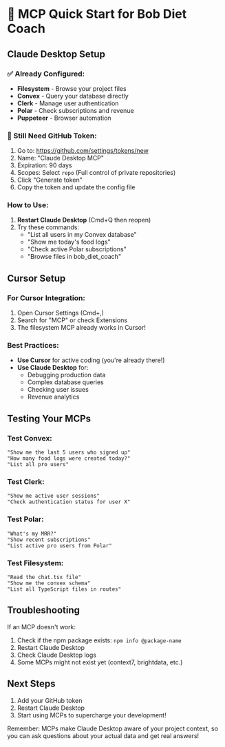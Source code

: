 # 🚀 MCP Quick Start for Bob Diet Coach

## Claude Desktop Setup

### ✅ Already Configured:

- **Filesystem** - Browse your project files
- **Convex** - Query your database directly
- **Clerk** - Manage user authentication
- **Polar** - Check subscriptions and revenue
- **Puppeteer** - Browser automation

### 🔴 Still Need GitHub Token:

1. Go to: https://github.com/settings/tokens/new
2. Name: "Claude Desktop MCP"
3. Expiration: 90 days
4. Scopes: Select `repo` (Full control of private repositories)
5. Click "Generate token"
6. Copy the token and update the config file

### How to Use:

1. **Restart Claude Desktop** (Cmd+Q then reopen)
2. Try these commands:
   - "List all users in my Convex database"
   - "Show me today's food logs"
   - "Check active Polar subscriptions"
   - "Browse files in bob_diet_coach"

## Cursor Setup

### For Cursor Integration:

1. Open Cursor Settings (Cmd+,)
2. Search for "MCP" or check Extensions
3. The filesystem MCP already works in Cursor!

### Best Practices:

- **Use Cursor** for active coding (you're already there!)
- **Use Claude Desktop** for:
  - Debugging production data
  - Complex database queries
  - Checking user issues
  - Revenue analytics

## Testing Your MCPs

### Test Convex:

```
"Show me the last 5 users who signed up"
"How many food logs were created today?"
"List all pro users"
```

### Test Clerk:

```
"Show me active user sessions"
"Check authentication status for user X"
```

### Test Polar:

```
"What's my MRR?"
"Show recent subscriptions"
"List active pro users from Polar"
```

### Test Filesystem:

```
"Read the chat.tsx file"
"Show me the convex schema"
"List all TypeScript files in routes"
```

## Troubleshooting

If an MCP doesn't work:

1. Check if the npm package exists: `npm info @package-name`
2. Restart Claude Desktop
3. Check Claude Desktop logs
4. Some MCPs might not exist yet (context7, brightdata, etc.)

## Next Steps

1. Add your GitHub token
2. Restart Claude Desktop
3. Start using MCPs to supercharge your development!

Remember: MCPs make Claude Desktop aware of your project context, so you can ask questions about your actual data and get real answers!
